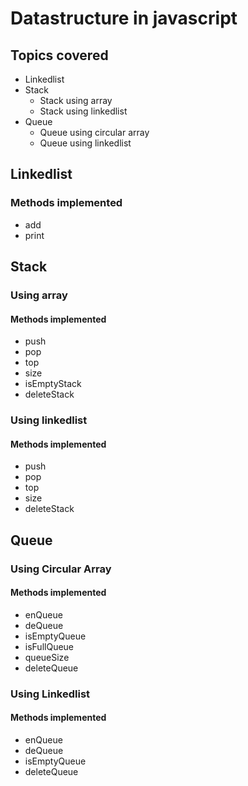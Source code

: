 # Datastructure in javascript
## Topics covered

* Linkedlist
* Stack
    * Stack using array
    * Stack using linkedlist
* Queue
    * Queue using circular array
    * Queue using linkedlist

## Linkedlist
### Methods implemented
* add
* print

## Stack

### Using array

#### Methods implemented

* push
* pop
* top
* size
* isEmptyStack
* deleteStack


### Using linkedlist

#### Methods implemented

* push
* pop
* top
* size
* deleteStack

## Queue

### Using Circular Array

#### Methods implemented

* enQueue
* deQueue
* isEmptyQueue
* isFullQueue
* queueSize
* deleteQueue

### Using Linkedlist

#### Methods implemented

* enQueue
* deQueue
* isEmptyQueue
* deleteQueue
